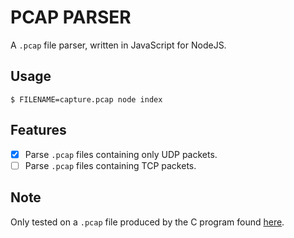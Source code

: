# PCAP PARSER

A `.pcap` file parser, written in JavaScript for NodeJS.

## Usage

```
$ FILENAME=capture.pcap node index
```

## Features

- [x] Parse `.pcap` files containing only UDP packets.
- [ ] Parse `.pcap` files containing TCP packets.

## Note

Only tested on a `.pcap` file produced by the C program found [here](https://github.com/nospaceships/raw-socket-sniffer).
